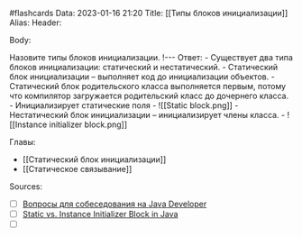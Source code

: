#flashcards
Data: 2023-01-16 21:20
Title: [[Типы блоков инициализации]]
Alias:
Header:



Body:



Назовите типы блоков инициализации.
!---
Ответ:
	- Существует два типа блоков инициализации: статический и нестатический.
	- Статический блок инициализации – выполняет код до инициализации объектов.
	- Статический блок родительского класса выполняется первым, потому что компилятор загружается родительский класс до дочернего класса.
	- Инициализирует статические поля
	- ![[Static block.png]]
	- Нестатический блок инициализации – инициализирует члены класса.
	- ![[Instance initializer block.png]]
<!--SR:!2023-03-14,3,290-->



Главы:
- [[Статический блок инициализации]]
- [[Статическое связывание]]


Sources:
- [ ] [Вопросы для собеседования на Java Developer](https://github.com/enhorse/java-interview/blob/master/README.md#%D0%9E%D0%9E%D0%9F)
- [ ] [Static vs. Instance Initializer Block in Java](https://www.baeldung.com/java-static-instance-initializer-blocks)
- [ ] []()
